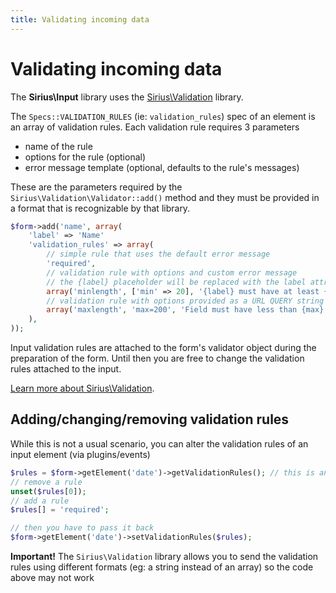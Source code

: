 ```yaml
---
title: Validating incoming data
---
```


# Validating incoming data

The **Sirius\Input** library uses the [Sirius\Validation](http://www.sirius.ro/php/sirius/validation) library.

The `Specs::VALIDATION_RULES` (ie: `validation_rules`) spec of an element is an array of validation rules. Each validation rule requires 3 parameters

- name of the rule
- options for the rule (optional)
- error message template (optional, defaults to the rule's messages)

These are the parameters required by the `Sirius\Validation\Validator::add()` method and they must be provided in a format that is recognizable by that library.

```php
$form->add('name', array(
    'label' => 'Name'
	'validation_rules' => array(
		// simple rule that uses the default error message
		'required',
		// validation rule with options and custom error message
		// the {label} placeholder will be replaced with the label attribute
		array('minlength', ['min' => 20], '{label} must have at least {min} characters'),
		// validation rule with options provided as a URL QUERY string
		array('maxlength', 'max=200', 'Field must have less than {max} characters')
	),
));

```

Input validation rules are attached to the form's validator object during the preparation of the form. Until then you are free to change the validation rules attached to the input.

[Learn more about Sirius\Validation](http://www.sirius.ro/php/sirius/validation).


## Adding/changing/removing validation rules

While this is not a usual scenario, you can alter the validation rules of an input element (via plugins/events) 

```php
$rules = $form->getElement('date')->getValidationRules(); // this is an array
// remove a rule
unset($rules[0]);
// add a rule
$rules[] = 'required';

// then you have to pass it back
$form->getElement('date')->setValidationRules($rules);
```

**Important!** The `Sirius\Validation` library allows you to send the validation rules using different formats (eg: a string instead of an array) so the code above may not work